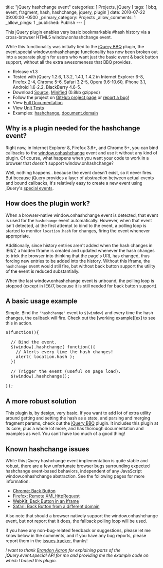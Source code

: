 title: "jQuery hashchange event"
categories: [ Projects, jQuery ]
tags: [ bbq, event, fragment, hash, hashchange, jquery, plugin ]
date: 2010-07-22 09:00:00 -0500
_primary_category: Projects
_allow_comments: 1
_allow_pings: 1
_published: Publish
--- |

This jQuery plugin enables very basic bookmarkable #hash history via a cross-browser HTML5 window.onhashchange event.

While this functionality was initially tied to the [jQuery BBQ][bbq] plugin, the event.special window.onhashchange functionality has now been broken out into a separate plugin for users who want just the basic event & back button support, without all the extra awesomeness that BBQ provides.

  [bbq]: http://benalman.com/projects/jquery-bbq-plugin/

<!--MORE-->

 * Release v1.3
 * Tested with jQuery 1.2.6, 1.3.2, 1.4.1, 1.4.2 in Internet Explorer 6-8, Firefox 2-4, Chrome 5-6, Safari 3.2-5, Opera 9.6-10.60, iPhone 3.1, Android 1.6-2.2, BlackBerry 4.6-5.
 * Download [Source][src], [Minified][src-min] (0.8kb gzipped)
 * Follow the project on [GitHub project page][github] or [report a bug!][issues]
 * View [Full Documentation][docs]
 * View [Unit Tests][unit]
 * Examples: [hashchange][ex-h], [document.domain][ex-dd]

  [github]: http://github.com/cowboy/jquery-hashchange/tree/v1.3
  [issues]: http://github.com/cowboy/jquery-hashchange/issues
  [src]: http://github.com/cowboy/jquery-hashchange/raw/v1.3/jquery.ba-hashchange.js
  [src-min]: http://github.com/cowboy/jquery-hashchange/raw/v1.3/jquery.ba-hashchange.min.js
  
  [docs]: http://benalman.com/code/projects/jquery-hashchange/docs/
  
  [ex-h]: http://benalman.com/code/projects/jquery-hashchange/examples/hashchange/
  [ex-dd]: http://benalman.com/code/projects/jquery-hashchange/examples/document_domain/
  
  [unit]: http://benalman.com/code/projects/jquery-hashchange/unit/

  [bbq]: http://benalman.com/projects/jquery-bbq-plugin/

## Why is a plugin needed for the hashchange event? ##

Right now, in Internet Explorer 8, Firefox 3.6+, and Chrome 5+, you can bind callbacks to the [window.onhashchange](https://developer.mozilla.org/en/DOM/window.onhashchange) event and use it without any kind of plugin. Of course, what happens when you want your code to work in a browser that _doesn't_ support window.onhashchange?

Well, nothing happens.. because the event doesn't exist, so it never fires. But because jQuery provides a layer of abstraction between actual events and bound callbacks, it's relatively easy to create a new event using jQuery's [special events](http://benalman.com/news/2010/03/jquery-special-events/).

## How does the plugin work? ##

When a browser-native window.onhashchange event is detected, that event is used for the `hashchange` event automatically. However, when that event isn't detected, at the first attempt to bind to the event, a polling loop is started to monitor `location.hash` for changes, firing the event whenever appropriate.

Additionally, since history entries aren't added when the hash changes in IE6/7, a hidden Iframe is created and updated whenever the hash changes to trick the browser into thinking that the page's URL has changed, thus forcing new entries to be added into the history. Without this Iframe, the `hashchange` event would still fire, but without back button support the utility of the event is reduced substantially.

When the last window.onhashchange event is unbound, the polling loop is stopped (except in IE6/7, because it is still needed for back button support).

## A basic usage example ##

Simple. Bind the `"hashchange"` event to `$(window)` and every time the hash changes, the callback will fire. Check out the [working example][ex] to see this in action.

<pre class="brush:js">
$(function(){
  
  // Bind the event.
  $(window).hashchange( function(){
    // Alerts every time the hash changes!
    alert( location.hash );
  })
  
  // Trigger the event (useful on page load).
  $(window).hashchange();
  
});
</pre>

## A more robust solution ##

This plugin is, by design, very basic. If you want to add lot of extra utility around getting and setting the hash as a state, and parsing and merging fragment params, check out the [jQuery BBQ][bbq] plugin. It includes this plugin at its core, plus a whole lot more, and has thorough documentation and examples as well. You can't have too much of a good thing!

## Known hashchange issues ##

While this jQuery hashchange event implementation is quite stable and robust, there are a few unfortunate browser bugs surrounding expected hashchange event-based behaviors, independent of any JavaScript window.onhashchange abstraction. See the following pages for more information:

 * [Chrome: Back Button](http://benalman.com/news/2009/09/chrome-browser-history-buggine/)
 * [Firefox: Remote XMLHttpRequest](http://benalman.com/news/2009/11/is-this-a-firefox-remote-xhr-bug/)
 * [WebKit: Back Button in an Iframe](http://benalman.com/news/2009/12/webkit-bug-hash-history-iframe/)
 * [Safari: Back Button from a different domain](http://benalman.com/code/projects/jquery-hashchange/examples/bug-safari-back-from-diff-domain/)

Also note that should a browser natively support the window.onhashchange event, but not report that it does, the fallback polling loop will be used.

If you have any non-bug-related feedback or suggestions, please let me know below in the comments, and if you have any bug reports, please report them in the [issues tracker][issues], thanks!

_I want to thank [Brandon Aaron](http://brandonaaron.net/) for explaining parts of the jQuery.event.special API for me and providing me the example code on which I based this plugin._

